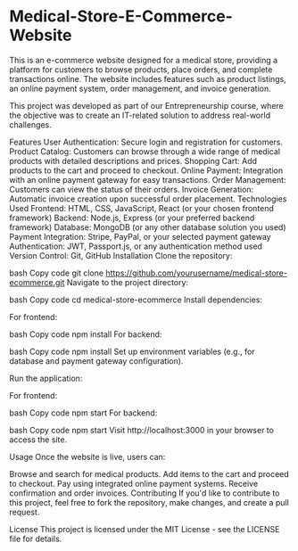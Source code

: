 # Medical-Store-E-Commerce-Website
This is an e-commerce website designed for a medical store, providing a platform for customers to browse products, place orders, and complete transactions online. The website includes features such as product listings, an online payment system, order management, and invoice generation.

This project was developed as part of our Entrepreneurship course, where the objective was to create an IT-related solution to address real-world challenges.

Features
User Authentication: Secure login and registration for customers.
Product Catalog: Customers can browse through a wide range of medical products with detailed descriptions and prices.
Shopping Cart: Add products to the cart and proceed to checkout.
Online Payment: Integration with an online payment gateway for easy transactions.
Order Management: Customers can view the status of their orders.
Invoice Generation: Automatic invoice creation upon successful order placement.
Technologies Used
Frontend: HTML, CSS, JavaScript, React (or your chosen frontend framework)
Backend: Node.js, Express (or your preferred backend framework)
Database: MongoDB (or any other database solution you used)
Payment Integration: Stripe, PayPal, or your selected payment gateway
Authentication: JWT, Passport.js, or any authentication method used
Version Control: Git, GitHub
Installation
Clone the repository:

bash
Copy code
git clone https://github.com/yourusername/medical-store-ecommerce.git
Navigate to the project directory:

bash
Copy code
cd medical-store-ecommerce
Install dependencies:

For frontend:

bash
Copy code
npm install
For backend:

bash
Copy code
npm install
Set up environment variables (e.g., for database and payment gateway configuration).

Run the application:

For frontend:

bash
Copy code
npm start
For backend:

bash
Copy code
npm start
Visit http://localhost:3000 in your browser to access the site.

Usage
Once the website is live, users can:

Browse and search for medical products.
Add items to the cart and proceed to checkout.
Pay using integrated online payment systems.
Receive confirmation and order invoices.
Contributing
If you'd like to contribute to this project, feel free to fork the repository, make changes, and create a pull request.

License
This project is licensed under the MIT License - see the LICENSE file for details.
